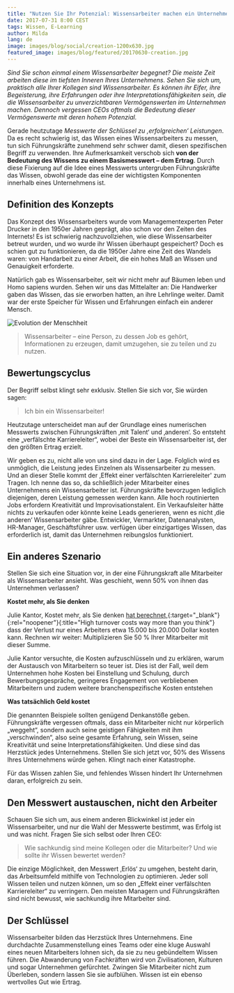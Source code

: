 ```yaml
---
title: "Nutzen Sie Ihr Potenzial: Wissensarbeiter machen ein Unternehmen aus"
date: 2017-07-31 8:00 CEST
tags: Wissen, E-Learning
author: Milda
lang: de
image: images/blog/social/creation-1200x630.jpg
featured_image: images/blog/featured/20170630-creation.jpg
---
```


_Sind Sie schon einmal einem Wissensarbeiter begegnet? Die meiste Zeit arbeiten diese im tiefsten Inneren Ihres Unternehmens. Sehen Sie sich um, praktisch alle Ihrer Kollegen sind Wissensarbeiter. Es können ihr Eifer, ihre Begeisterung, ihre Erfahrungen oder ihre Interpretationsfähigkeiten sein, die die Wissensarbeiter zu unverzichtbaren Vermögenswerten im Unternehmen machen. Dennoch vergessen CEOs oftmals die Bedeutung dieser Vermögenswerte mit deren hohem Potenzial._

Gerade heutzutage *Messwerte der Schlüssel zu ‚erfolgreichen‘ Leistungen*. Da es recht schwierig ist, das Wissen eines Wissensarbeiters zu messen, tun sich Führungskräfte zunehmend sehr schwer damit, diesen spezifischen Begriff zu verwenden. Ihre Aufmerksamkeit verschob sich **von der Bedeutung des Wissens zu einem Basismesswert – dem Ertrag**. Durch diese Fixierung auf die Idee eines Messwerts untergruben Führungskräfte das Wissen, obwohl gerade das eine der wichtigsten Komponenten innerhalb eines Unternehmens ist.

## Definition des Konzepts

Das Konzept des Wissensarbeiters wurde vom Managementexperten Peter Drucker in den 1950er Jahren geprägt, also schon vor den Zeiten des Internets! Es ist schwierig nachzuvollziehen, wie diese Wissensarbeiter betreut wurden, und wo wurde ihr Wissen überhaupt gespeichert? Doch es schien gut zu funktionieren, da die 1950er Jahre eine Zeit des Wandels waren: von Handarbeit zu einer Arbeit, die ein hohes Maß an Wissen und Genauigkeit erforderte.

Natürlich gab es Wissensarbeiter, seit wir nicht mehr auf Bäumen leben und Homo sapiens wurden. Sehen wir uns das Mittelalter an: Die Handwerker gaben das Wissen, das sie erworben hatten, an ihre Lehrlinge  weiter. Damit war der erste Speicher für Wissen und Erfahrungen einfach ein anderer Mensch.

![Evolution der Menschheit](/images/blog/en/homosapiens.jpg)

> Wissensarbeiter – eine Person, zu dessen Job es gehört, Informationen zu erzeugen, damit umzugehen, sie zu teilen und zu nutzen.

## Bewertungscyclus

Der Begriff selbst klingt sehr exklusiv. Stellen Sie sich vor, Sie würden sagen:

> Ich bin ein Wissensarbeiter!

Heutzutage unterscheidet man auf der Grundlage eines numerischen Messwerts zwischen Führungskräften ‚mit Talent‘ und ‚anderen‘. So entsteht eine „verfälschte Karriereleiter“, wobei der Beste ein Wissensarbeiter ist, der den größten Ertrag erzielt.

Wir geben es zu, nicht alle von uns sind dazu in der Lage. Folglich wird es unmöglich, die Leistung jedes Einzelnen als Wissensarbeiter zu messen. Und an dieser Stelle kommt der ‚Effekt einer verfälschten Karriereleiter' zum Tragen. Ich nenne das so, da schließlich jeder Mitarbeiter eines Unternehmens ein Wissensarbeiter ist. Führungskräfte bevorzugen lediglich diejenigen, deren Leistung gemessen werden kann. Alle hoch routinierten Jobs erfordern Kreativität und Improvisationstalent. Ein Verkaufsleiter hätte nichts zu verkaufen oder könnte keine Leads generieren, wenn es nicht ‚die anderen‘ Wissensarbeiter gäbe. Entwickler, Vermarkter, Datenanalysten, HR-Manager, Geschäftsführer usw. verfügen über einzigartiges Wissen, das erforderlich ist, damit das Unternehmen reibungslos funktioniert.

## Ein anderes Szenario

Stellen Sie sich eine Situation vor, in der eine Führungskraft alle Mitarbeiter als Wissensarbeiter ansieht. Was geschieht, wenn 50% von ihnen das Unternehmen verlassen?

__Kostet mehr, als Sie denken__

Julie Kantor, Kostet mehr, als Sie denken [hat berechnet,](http://www.huffingtonpost.com/julie-kantor/high-turnover-costs-way-more-than-you-think_b_9197238.html){:target="_blank"}{:rel="noopener"}{:title="High turnover costs way more than you think"} dass der Verlust nur eines Arbeiters etwa 15.000 bis 20.000 Dollar kosten kann. Rechnen wir weiter: Multiplizieren Sie 50 % Ihrer Mitarbeiter mit dieser Summe.

Julie Kantor versuchte, die Kosten aufzuschlüsseln und zu erklären, warum der Austausch von Mitarbeitern so teuer ist. Dies ist der Fall, weil dem Unternehmen hohe Kosten bei Einstellung und Schulung, durch Bewerbungsgespräche, geringeres Engagement von verbliebenen Mitarbeitern und zudem weitere branchenspezifische Kosten entstehen

__Was tatsächlich Geld kostet__

Die genannten Beispiele sollten genügend Denkanstöße geben. Führungskräfte vergessen oftmals, dass ein Mitarbeiter nicht nur körperlich „weggeht“, sondern auch seine geistigen Fähigkeiten mit ihm „verschwinden“, also seine gesamte Erfahrung, sein Wissen, seine Kreativität und seine Interpretationsfähigkeiten. Und diese sind das Herzstück jedes Unternehmens. Stellen Sie sich jetzt vor, 50% des Wissens Ihres Unternehmens würde gehen. Klingt nach einer Katastrophe.

Für das Wissen zahlen Sie, und fehlendes Wissen hindert Ihr Unternehmen daran, erfolgreich zu sein.

## Den Messwert austauschen, nicht den Arbeiter

Schauen Sie sich um, aus einem anderen Blickwinkel ist jeder ein Wissensarbeiter, und nur die Wahl der Messwerte bestimmt, was Erfolg ist und was nicht. Fragen Sie sich selbst oder Ihren CEO:

> Wie sachkundig sind meine Kollegen oder die Mitarbeiter? Und wie sollte ihr Wissen bewertet werden?

Die einzige Möglichkeit, den Messwert ‚Erlös‘ zu umgehen, besteht darin, das Arbeitsumfeld mithilfe von Technologien zu optimieren. Jeder soll Wissen teilen und nutzen können, um so den „Effekt einer verfälschten Karriereleiter“ zu verringern. Den meisten Managern und Führungskräften sind nicht bewusst, wie sachkundig ihre Mitarbeiter sind.

## Der Schlüssel

Wissensarbeiter bilden das Herzstück Ihres Unternehmens. Eine durchdachte Zusammenstellung eines Teams oder eine kluge Auswahl eines neuen Mitarbeiters lohnen sich, da sie zu neu gebündeltem Wissen führen. Die Abwanderung von Fachkräften wird von Zivilisationen, Kulturen und sogar Unternehmen gefürchtet. Zwingen Sie Mitarbeiter nicht zum Überleben, sondern lassen Sie sie aufblühen. Wissen ist ein ebenso wertvolles Gut wie Ertrag.

